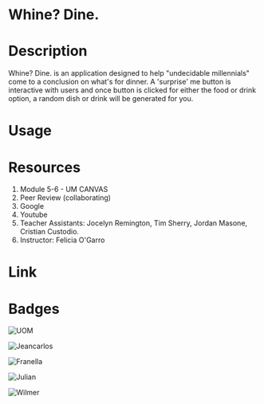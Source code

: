 # Whine? Dine.

# Description

Whine? Dine. is an application designed to help "undecidable millennials" come to a conclusion on what's for dinner. A 'surprise' me button is interactive with users and once button is clicked for either the food or drink option, a random dish or drink will be generated for you.

# Usage

# Resources

1. Module 5-6 - UM CANVAS
2. Peer Review (collaborating)
3. Google
4. Youtube
5. Teacher Assistants: Jocelyn Remington, Tim Sherry, Jordan Masone, Cristian Custodio.
6. Instructor: Felicia O'Garro

# Link


# Badges


![UOM](https://img.shields.io/badge/University%20of-Miami-orange)

![Jeancarlos](https://img.shields.io/badge/Jeancarlos%20Miami-blue)

![Franella](https://img.shields.io/badge/Francella%20Miami-pink)

![Julian](https://img.shields.io/badge/Julian%20Miami-red)

![Wilmer](https://img.shields.io/badge/Wilmer%20Miami-green)

